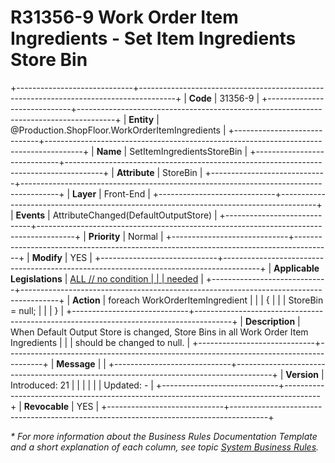 ﻿---
erp.type: front-end-business-rule
erp.entity: Production.ShopFloor.WorkOrderItemIngredients
---

# R31356-9 Work Order Item Ingredients - Set Item Ingredients Store Bin
+-----------------------------+---------------------------------------------------------------------------------------+
| **Code**                    | 31356-9                                                                               |
+-----------------------------+---------------------------------------------------------------------------------------+
| **Entity**                  | @Production.ShopFloor.WorkOrderItemIngredients                                                              |
+-----------------------------+---------------------------------------------------------------------------------------+
| **Name**                    | SetItemIngredientsStoreBin                                                            |
+-----------------------------+---------------------------------------------------------------------------------------+
| **Attribute**               | StoreBin                                                                              |
+-----------------------------+---------------------------------------------------------------------------------------+
| **Layer**                   | Front-End                                                                             |
+-----------------------------+---------------------------------------------------------------------------------------+
| **Events**                  | AttributeChanged(DefaultOutputStore)                                                  |
+-----------------------------+---------------------------------------------------------------------------------------+
| **Priority**                | Normal                                                                                |
+-----------------------------+---------------------------------------------------------------------------------------+
| **Modify**                  | YES                                                                                   |
+-----------------------------+---------------------------------------------------------------------------------------+
| **Applicable Legislations** | [ALL // no condition                                                                  |
|                             | needed](https://confluence.erp.net/display/techdoc/Country+Specific+Functionality)    |
+-----------------------------+---------------------------------------------------------------------------------------+
| **Action**                  | foreach WorkOrderItemIngredient                                                       |
|                             | {                                                                                     |
|                             | StoreBin = null;                                                                      |
|                             | }                                                                                     |
+-----------------------------+---------------------------------------------------------------------------------------+
| **Description**             | When Default Output Store is changed, Store Bins in all Work Order Item Ingredients   |
|                             | should be changed to null.                                                            |
+-----------------------------+---------------------------------------------------------------------------------------+
| **Message**                 |                                                                                       |
+-----------------------------+---------------------------------------------------------------------------------------+
| **Version**                 | Introduced: 21                                                                        |
|                             |                                                                                       |
|                             | Updated: -                                                                            |
+-----------------------------+---------------------------------------------------------------------------------------+
| **Revocable**               | YES                                                                                   |
+-----------------------------+---------------------------------------------------------------------------------------+

*\* For more information about the Business Rules Documentation Template and a short explanation of each column, see
topic [System Business Rules](../templates/template-description-system-business-rules.md).*

  

  
